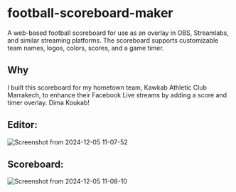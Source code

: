 # football-scoreboard-maker
A web-based football scoreboard for use as an overlay in OBS, Streamlabs, and similar streaming platforms. The scoreboard supports customizable team names, logos, colors, scores, and a game timer.

## Why 
I built this scoreboard for my hometown team, Kawkab Athletic Club Marrakech, to enhance their Facebook Live streams by adding a score and timer overlay. Dima Koukab!


## Editor:
![Screenshot from 2024-12-05 11-07-52](https://github.com/user-attachments/assets/0edb335a-5e3a-4062-8cb1-95efcdc3e2ea)

## Scoreboard:
![Screenshot from 2024-12-05 11-08-10](https://github.com/user-attachments/assets/4e68235f-fa0e-4706-8937-31900e1af895)
